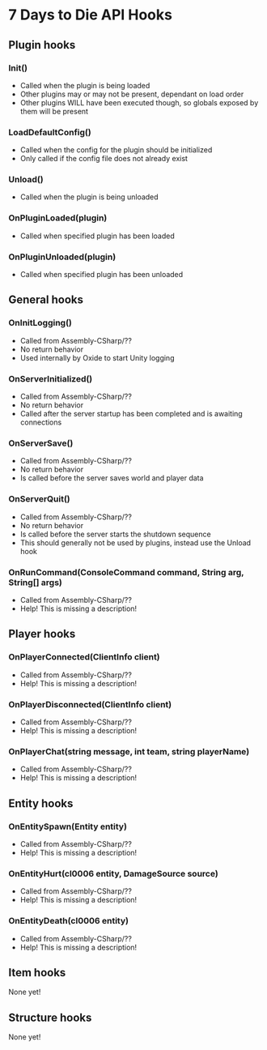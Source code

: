 # 7 Days to Die API Hooks

## Plugin hooks

### Init()
 * Called when the plugin is being loaded
 * Other plugins may or may not be present, dependant on load order
 * Other plugins WILL have been executed though, so globals exposed by them will be present

### LoadDefaultConfig()
 * Called when the config for the plugin should be initialized
 * Only called if the config file does not already exist

### Unload()
 * Called when the plugin is being unloaded

### OnPluginLoaded(plugin)
 * Called when specified plugin has been loaded

### OnPluginUnloaded(plugin)
 * Called when specified plugin has been unloaded

## General hooks

### OnInitLogging()
 * Called from Assembly-CSharp/??
 * No return behavior
 * Used internally by Oxide to start Unity logging

### OnServerInitialized()
 * Called from Assembly-CSharp/??
 * No return behavior
 * Called after the server startup has been completed and is awaiting connections

### OnServerSave()
 * Called from Assembly-CSharp/??
 * No return behavior
 * Is called before the server saves world and player data

### OnServerQuit()
 * Called from Assembly-CSharp/??
 * No return behavior
 * Is called before the server starts the shutdown sequence
 * This should generally not be used by plugins, instead use the Unload hook

### OnRunCommand(ConsoleCommand command, String arg, String[] args)
 * Called from Assembly-CSharp/??
 * Help! This is missing a description!

## Player hooks

### OnPlayerConnected(ClientInfo client)
 * Called from Assembly-CSharp/??
 * Help! This is missing a description!

### OnPlayerDisconnected(ClientInfo client)
 * Called from Assembly-CSharp/??
 * Help! This is missing a description!

### OnPlayerChat(string message, int team, string playerName)
 * Called from Assembly-CSharp/??
 * Help! This is missing a description!

## Entity hooks

### OnEntitySpawn(Entity entity)
 * Called from Assembly-CSharp/??
 * Help! This is missing a description!

### OnEntityHurt(cl0006 entity, DamageSource source)
 * Called from Assembly-CSharp/??
 * Help! This is missing a description!

### OnEntityDeath(cl0006 entity)
 * Called from Assembly-CSharp/??
 * Help! This is missing a description!

## Item hooks

None yet!

## Structure hooks

None yet!
